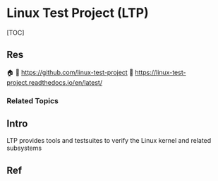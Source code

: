 # Linux Test Project (LTP)

[TOC]



## Res
🏠 
🚧 https://github.com/linux-test-project
📂 https://linux-test-project.readthedocs.io/en/latest/


### Related Topics



## Intro
LTP provides tools and testsuites to verify the Linux kernel and related subsystems



## Ref
